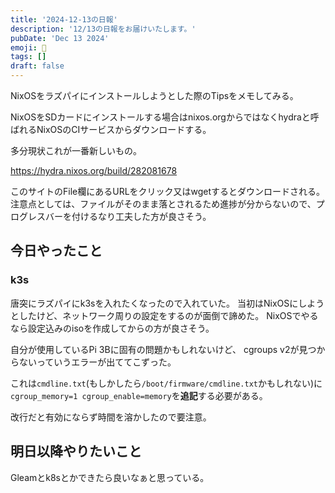```yaml
---
title: '2024-12-13の日報'
description: '12/13の日報をお届けいたします。'
pubDate: 'Dec 13 2024'
emoji: 🦊
tags: []
draft: false
---
```


NixOSをラズパイにインストールしようとした際のTipsをメモしてみる。

NixOSをSDカードにインストールする場合はnixos.orgからではなくhydraと呼ばれるNixOSのCIサービスからダウンロードする。

多分現状これが一番新しいもの。

https://hydra.nixos.org/build/282081678

このサイトのFile欄にあるURLをクリック又はwgetするとダウンロードされる。
注意点としては、ファイルがそのまま落とされるため進捗が分からないので、プログレスバーを付けるなり工夫した方が良さそう。

## 今日やったこと

### k3s

唐突にラズパイにk3sを入れたくなったので入れていた。
当初はNixOSにしようとしたけど、ネットワーク周りの設定をするのが面倒で諦めた。
NixOSでやるなら設定込みのisoを作成してからの方が良さそう。

自分が使用しているPi 3Bに固有の問題かもしれないけど、 cgroups
v2が見つからないっていうエラーが出ててこずった。

これは`cmdline.txt`(もしかしたら`/boot/firmware/cmdline.txt`かもしれない)に`cgroup_memory=1 cgroup_enable=memory`を**追記**する必要がある。

改行だと有効にならず時間を溶かしたので要注意。

## 明日以降やりたいこと

Gleamとk8sとかできたら良いなぁと思っている。
